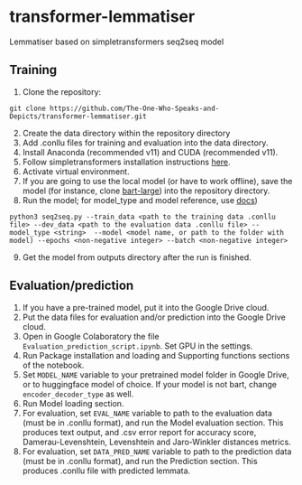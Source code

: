 # transformer-lemmatiser
Lemmatiser based on simpletransformers seq2seq model 

## Training

1. Clone the repository:
```
git clone https://github.com/The-One-Who-Speaks-and-Depicts/transformer-lemmatiser.git
```
2. Create the data directory within the repository directory
3. Add .conllu files for training and evaluation into the data directory.
4. Install Anaconda (recommended v11) and CUDA (recommended v11).
5. Follow simpletransformers installation instructions [here](https://github.com/ThilinaRajapakse/simpletransformers).
6. Activate virtual environment.
7. If you are going to use the local model (or have to work offline), save the model (for instance, clone [bart-large](https://huggingface.co/facebook/bart-large)) into the repository directory.
8. Run the model; for model_type and model reference, use [docs](https://github.com/ThilinaRajapakse/simpletransformers/blob/master/simpletransformers/seq2seq/seq2seq_model.py))
```
python3 seq2seq.py --train_data <path to the training data .conllu file> --dev_data <path to the evaluation data .conllu file> --model_type <string>  --model <model name, or path to the folder with model) --epochs <non-negative integer> --batch <non-negative integer>
```
9. Get the model from outputs directory after the run is finished.

## Evaluation/prediction

1. If you have a pre-trained model, put it into the Google Drive cloud.
2. Put the data files for evaluation and/or prediction into the Google Drive cloud.
3. Open in Google Colaboratory the file `Evaluation_prediction_script.ipynb`. Set GPU in the settings.
4. Run Package installation and loading and Supporting functions sections of the notebook.
5. Set `MODEL_NAME` variable to your pretrained model folder in Google Drive, or to huggingface model of choice. If your model is not bart, change `encoder_decoder_type` as well.
6. Run Model loading section.
7. For evaluation, set `EVAL_NAME` variable to path to the evaluation data (must be in .conllu format), and run the Model evaluation section. This produces text output, and .csv error report for accuracy score, Damerau-Levenshtein, Levenshtein and Jaro-Winkler distances metrics.
8. For evaluation, set `DATA_PRED_NAME` variable to path to the prediction data (must be in .conllu format), and run the Prediction section. This produces .conllu file with predicted lemmata.
